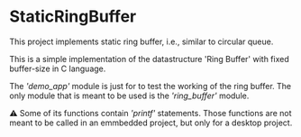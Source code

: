 # StaticRingBuffer

This project implements static ring buffer, i.e., similar to circular queue.

This is a simple implementation of the datastructure 'Ring Buffer' with fixed buffer-size in C language.

The *'demo_app'* module is just for to test the working of the ring buffer. The only module that is meant to be used is the *'ring_buffer'* module.

:warning: Some of its functions contain *'printf'* statements. Those functions are not meant to be called in an emmbedded project, but only for a desktop project.
